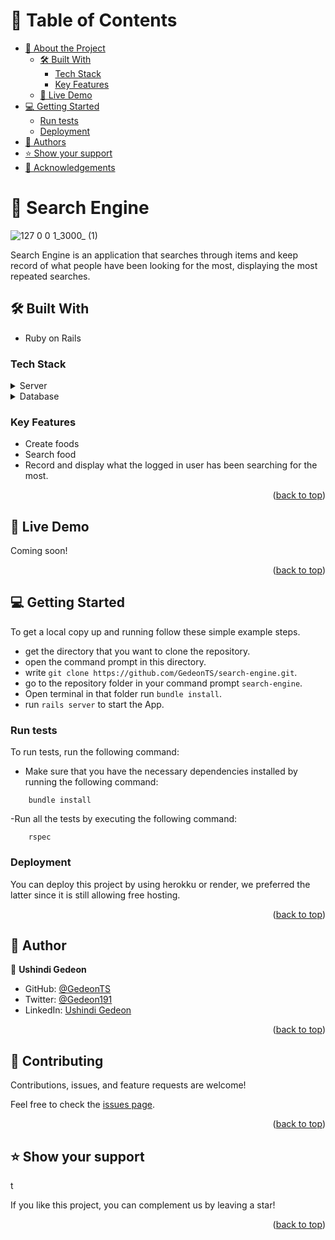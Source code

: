 

# 📗 Table of Contents

- [📖 About the Project](#about-project)
  - [🛠 Built With](#built-with)
    - [Tech Stack](#tech-stack)
    - [Key Features](#key-features)
  - [🚀 Live Demo](#live-demo)
- [💻 Getting Started](#getting-started)
  - [Run tests](#run-tests)
  - [Deployment](#triangular_flag_on_post-deployment)
- [👥 Authors](#authors)
- [⭐️ Show your support](#support)
- [🙏 Acknowledgements](#acknowledgements)


# 📖 Search Engine<a name="about-project"></a>

![127 0 0 1_3000_ (1)](https://user-images.githubusercontent.com/97834160/212540011-72fc1ff7-f721-4846-a6b1-79f1552ab250.png)


Search Engine is an application that searches through items and keep record of what people have been looking for the most, displaying the most repeated searches.

## 🛠 Built With <a name="built-with"></a>
- Ruby on Rails
### Tech Stack <a name="tech-stack"></a>

<details>
  <summary>Server</summary>
  <ul>
    <li><a href="https://Rails.com/">Rails.js</a></li>
  </ul>
</details>

<details>
<summary>Database</summary>
  <ul>
    <li><a href="https://www.postgresql.org/">PostgreSQL</a></li>
  </ul>
</details>

<!-- Features -->

### Key Features <a name="key-features"></a>

- Create foods
- Search food
- Record and display what the logged in user has been searching for the most.

<p align="right">(<a href="#readme-top">back to top</a>)</p>

<!-- LIVE DEMO -->

## 🚀 Live Demo <a name="live-demo"></a>

Coming soon!

<p align="right">(<a href="#readme-top">back to top</a>)</p>

<!-- GETTING STARTED -->

## 💻 Getting Started <a name="getting-started"></a>


To get a local copy up and running follow these simple example steps.

- get the directory that you want to clone the repository.
- open the command prompt in this directory.
- write `git clone https://github.com/GedeonTS/search-engine.git`.
- go to the repository folder in your command prompt `search-engine`.
- Open terminal in that folder run `bundle install`.
- run `rails server` to start the App.


### Run tests

To run tests, run the following command:

- Make sure that you have the necessary dependencies installed by running the following command:

```
    bundle install

```
-Run all the tests by executing the following command:

```
    rspec

```


### Deployment

You can deploy this project by using herokku or render, we preferred the latter since it is still allowing free hosting.

<p align="right">(<a href="#readme-top">back to top</a>)</p>

<!-- AUTHORS -->

## 👥 Author <a name="authors"></a>


👤 **Ushindi Gedeon**

- GitHub: [@GedeonTS](https://github.com/GedeonTS)
- Twitter: [@Gedeon191](https://twitter.com/Gedeon191)
- LinkedIn: [Ushindi Gedeon](https://linkedin.com/in/ushindi-gedeon)


<p align="right">(<a href="#readme-top">back to top</a>)</p>


## 🤝 Contributing <a name="contributing"></a>

Contributions, issues, and feature requests are welcome!

Feel free to check the [issues page](../../issues/).

<p align="right">(<a href="#readme-top">back to top</a>)</p>


## ⭐️ Show your support <a name="support"></a>

t

If you like this project, you can complement us by leaving a star!

<p align="right">(<a href="#readme-top">back to top</a>)</p>
